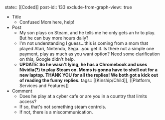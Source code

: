 state:: [[Coded]]
post-id:: 133
exclude-from-graph-view:: true

- Title
  - Confused Mom here, help!
- Post
  - My son plays on Steam, and he tells me he only gets an hr to play. But he can buy more hours daily?
  - I'm not understanding I guess...this is coming from a mom that played Atari, Nintendo, Sega...you get it. Is there not a simple one payment, play as much as you want option? Need some clarification on this, Google didn't help.
  - **UPDATE: So he wasn't lying, he has a Chromebook and uses Nividia(?) to play Steam on. Moms is gonna have to shell out for a new laptop. THANK YOU for all the replies! We both got a kick out of reading the funny replies.**
    tags:: [[Kinship/Child]], [[Platform, Services and Features]]
- Comment
  - Does he play at a cyber cafe or are you in a country that limits access?
  - If so, that's not something steam controls.
  - If not, there is a miscommunication.
